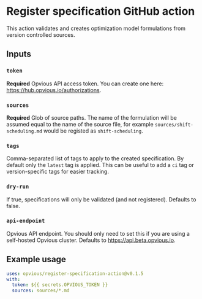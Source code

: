 # Register specification GitHub action

This action validates and creates optimization model formulations from version
controlled sources.

## Inputs

### `token`

**Required** Opvious API access token. You can create one here:
https://hub.opvious.io/authorizations.

### `sources`

**Required** Glob of source paths. The name of the formulation will be assumed
equal to the name of the source file, for example `sources/shift-scheduling.md`
would be registed as `shift-scheduling`.

### `tags`

Comma-separated list of tags to apply to the created specification. By default
only the `latest` tag is applied. This can be useful to add a `ci` tag or
version-specific tags for easier tracking.

### `dry-run`

If true, specifications will only be validated (and not registered). Defaults to
false.

### `api-endpoint`

Opvious API endpoint. You should only need to set this if you are using a
self-hosted Opvious cluster. Defaults to https://api.beta.opvious.io.

## Example usage

```yaml
uses: opvious/register-specification-action@v0.1.5
with:
  token: ${{ secrets.OPVIOUS_TOKEN }}
  sources: sources/*.md
```
